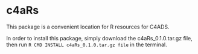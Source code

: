 # c4aRs

This package is a convenient location for R resources for C4ADS.

In order to install this package, simply download the c4aRs_0.1.0.tar.gz file, then run `R CMD INSTALL c4aRs_0.1.0.tar.gz file` in the terminal.
